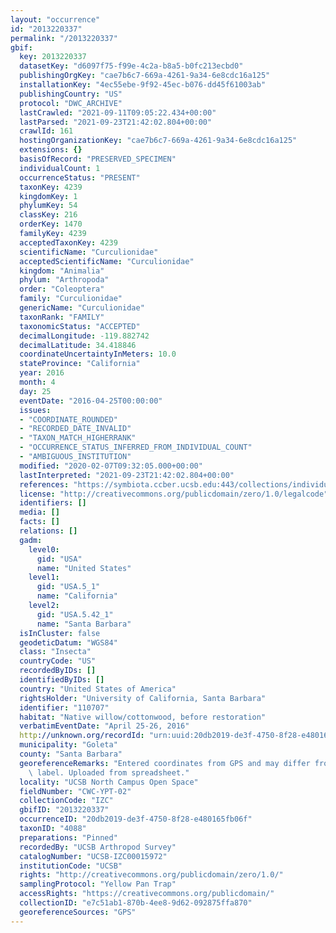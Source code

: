 ```yaml
---
layout: "occurrence"
id: "2013220337"
permalink: "/2013220337"
gbif:
  key: 2013220337
  datasetKey: "d6097f75-f99e-4c2a-b8a5-b0fc213ecbd0"
  publishingOrgKey: "cae7b6c7-669a-4261-9a34-6e8cdc16a125"
  installationKey: "4ec55ebe-9f92-45ec-b076-dd45f61003ab"
  publishingCountry: "US"
  protocol: "DWC_ARCHIVE"
  lastCrawled: "2021-09-11T09:05:22.434+00:00"
  lastParsed: "2021-09-23T21:42:02.804+00:00"
  crawlId: 161
  hostingOrganizationKey: "cae7b6c7-669a-4261-9a34-6e8cdc16a125"
  extensions: {}
  basisOfRecord: "PRESERVED_SPECIMEN"
  individualCount: 1
  occurrenceStatus: "PRESENT"
  taxonKey: 4239
  kingdomKey: 1
  phylumKey: 54
  classKey: 216
  orderKey: 1470
  familyKey: 4239
  acceptedTaxonKey: 4239
  scientificName: "Curculionidae"
  acceptedScientificName: "Curculionidae"
  kingdom: "Animalia"
  phylum: "Arthropoda"
  order: "Coleoptera"
  family: "Curculionidae"
  genericName: "Curculionidae"
  taxonRank: "FAMILY"
  taxonomicStatus: "ACCEPTED"
  decimalLongitude: -119.882742
  decimalLatitude: 34.418846
  coordinateUncertaintyInMeters: 10.0
  stateProvince: "California"
  year: 2016
  month: 4
  day: 25
  eventDate: "2016-04-25T00:00:00"
  issues:
  - "COORDINATE_ROUNDED"
  - "RECORDED_DATE_INVALID"
  - "TAXON_MATCH_HIGHERRANK"
  - "OCCURRENCE_STATUS_INFERRED_FROM_INDIVIDUAL_COUNT"
  - "AMBIGUOUS_INSTITUTION"
  modified: "2020-02-07T09:32:05.000+00:00"
  lastInterpreted: "2021-09-23T21:42:02.804+00:00"
  references: "https://symbiota.ccber.ucsb.edu:443/collections/individual/index.php?occid=110707"
  license: "http://creativecommons.org/publicdomain/zero/1.0/legalcode"
  identifiers: []
  media: []
  facts: []
  relations: []
  gadm:
    level0:
      gid: "USA"
      name: "United States"
    level1:
      gid: "USA.5_1"
      name: "California"
    level2:
      gid: "USA.5.42_1"
      name: "Santa Barbara"
  isInCluster: false
  geodeticDatum: "WGS84"
  class: "Insecta"
  countryCode: "US"
  recordedByIDs: []
  identifiedByIDs: []
  country: "United States of America"
  rightsHolder: "University of California, Santa Barbara"
  identifier: "110707"
  habitat: "Native willow/cottonwood, before restoration"
  verbatimEventDate: "April 25-26, 2016"
  http://unknown.org/recordId: "urn:uuid:20db2019-de3f-4750-8f28-e480165fb06f"
  municipality: "Goleta"
  county: "Santa Barbara"
  georeferenceRemarks: "Entered coordinates from GPS and may differ from what is on\
    \ label. Uploaded from spreadsheet."
  locality: "UCSB North Campus Open Space"
  fieldNumber: "CWC-YPT-02"
  collectionCode: "IZC"
  gbifID: "2013220337"
  occurrenceID: "20db2019-de3f-4750-8f28-e480165fb06f"
  taxonID: "4088"
  preparations: "Pinned"
  recordedBy: "UCSB Arthropod Survey"
  catalogNumber: "UCSB-IZC00015972"
  institutionCode: "UCSB"
  rights: "http://creativecommons.org/publicdomain/zero/1.0/"
  samplingProtocol: "Yellow Pan Trap"
  accessRights: "https://creativecommons.org/publicdomain/"
  collectionID: "e7c51ab1-870b-4ee8-9d62-092875ffa870"
  georeferenceSources: "GPS"
---
```

